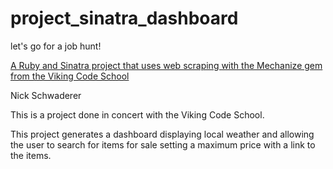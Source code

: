 # project_sinatra_dashboard
let's go for a job hunt!

[A Ruby and Sinatra project that uses web scraping with the Mechanize gem from the Viking Code School](http://www.vikingcodeschool.com)

Nick Schwaderer

This is a project done in concert with the Viking Code School.

This project generates a dashboard displaying local weather and allowing the user to search for items for sale setting a maximum price with a link to the items.
